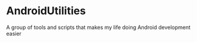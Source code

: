 AndroidUtilities
================

A group of tools and scripts that makes my life doing Android development easier